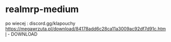 # realmrp-medium
po wiecej : discord.gg/klapouchy
https://megawrzuta.pl/download/84178add6c28ca11a3009ac92df7d91c.html - DOWNLOAD
